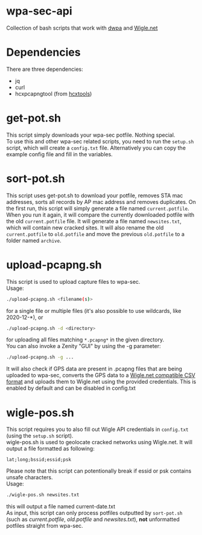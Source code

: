 # wpa-sec-api

Collection of bash scripts that work with [dwpa](https://github.com/RealEnder/dwpa) and [Wigle.net](https://wigle.net/)

# Dependencies
There are three dependencies:

* jq
* curl
* hcxpcapngtool (from [hcxtools](https://github.com/ZerBea/hcxtools))

# get-pot.sh
This script simply downloads your wpa-sec potfile. Nothing special.  
To use this and other wpa-sec related scripts, you need to run the `setup.sh` script, which will create a `config.txt` file. Alternatively you can copy the example config file and fill in the variables.

# sort-pot.sh
This script uses get-pot.sh to download your potfile, removes STA mac addresses, sorts all records by AP mac address and removes duplicates. On the first run, this script will simply generate a file named `current.potfile`. When you run it again, it will compare the currently downloaded potfile with the old `current.potfile` file. It will generate a file named `newsites.txt`, which will contain new cracked sites. It will also rename the old `current.potfile` to `old.potfile` and move the previous `old.potfile` to a folder named `archive`.

# upload-pcapng.sh
This script is used to upload capture files to wpa-sec.  
Usage:
```sh
./upload-pcapng.sh <filename(s)>
```
for a single file or multiple files (it's also possible to use wildcards, like 2020-12-\*), or
```sh
./upload-pcapng.sh -d <directory>
```
for uploading all files matching `*.pcapng*` in the given directory.  
You can also invoke a Zenity "GUI" by using the -g parameter:
```sh
./upload-pcapng.sh -g ...
```
It will also check if GPS data are present in .pcapng files that are being uploaded to wpa-sec, converts the GPS data to a [Wigle.net compatible CSV format](https://api.wigle.net/csvFormat.html) and uploads them to Wigle.net using the provided credentials. This is enabled by default and can be disabled in config.txt

# wigle-pos.sh
This script requires you to also fill out Wigle API credentials in `config.txt` (using the `setup.sh` script).  
wigle-pos.sh is used to geolocate cracked networks using Wigle.net. It will output a file formatted as following:  
```
lat;long;bssid;essid;psk
```
Please note that this script can potentionally break if essid or psk contains unsafe characters.  
Usage:
```sh
./wigle-pos.sh newsites.txt
```
this will output a file named current-date.txt  
As input, this script can only process potfiles outputted by `sort-pot.sh` (such as *current.potfile*, *old.potfile* and *newsites.txt*), **not** unformatted potfiles straight from wpa-sec.
